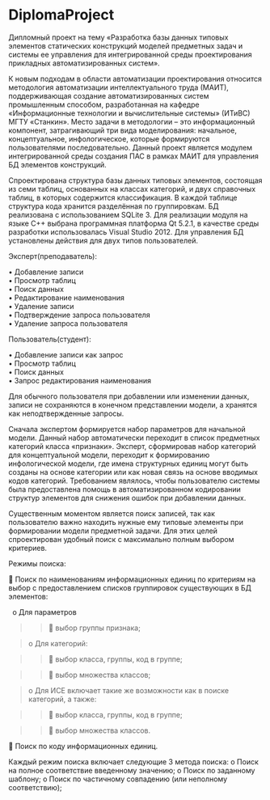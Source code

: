 # DiplomaProject

Дипломный проект на тему «Разработка базы данных типовых элементов статических конструкций моделей предметных задач и системы ее управления для интегрированной среды проектирования прикладных автоматизированных систем».

К новым подходам в области автоматизации проектирования относится методология автоматизации интеллектуального труда (МАИТ), поддерживающая создание автоматизированных систем промышленным способом, разработанная на кафедре «Информационные технологии и вычислительные системы» (ИТиВС) МГТУ «Станкин».  Место задачи в методологии – это информационный компонент, затрагивающий три вида моделирования: начальное, концептуальное, инфологическое, которые формируются пользователями последовательно. 
Данный проект является модулем интегрированной среды создания ПАС в рамках МАИТ для управления БД элементов конструкций. 

Спроектирована структура базы данных типовых элементов, состоящая из семи таблиц, основанных на классах категорий, и двух справочных таблиц, в которых содержится классификация. В каждой таблице структура кода хранится разделённая по группировкам.
БД реализована с использованием SQLite 3.  Для реализации модуля на языке C++ выбрана программная платформа Qt 5.2.1, в качестве среды разработки использовалась Visual Studio 2012.
Для управления БД установлены действия для двух типов пользователей.

<p>Эксперт(преподаватель):</p>
•	Добавление записи <br>
•	Просмотр таблиц<br>
•	Поиск данных<br>
•	Редактирование наименования<br>
•	Удаление записи<br>
•	Подтверждение запроса пользователя<br>
•	Удаление запроса пользователя<br>

<p>Пользователь(студент):</p>
•	Добавление записи как запрос<br>
•	Просмотр таблиц<br>
•	Поиск данных<br>
•	Запрос редактирования наименования

Для обычного пользователя при добавлении или изменении данных, записи не сохраняются в конечном представлении модели, а хранятся как неподтвержденные запросы.

Сначала экспертом формируется набор параметров для начальной модели. Данный набор автоматически переходит в список предметных категорий класса «признаки».  Эксперт, сформировав набор категорий для концептуальной модели, переходит к формированию инфологической модели, где имена структурных единиц могут быть созданы на основе категории или как новая связь на основе вводимых кодов категорий.
Требованием являлось, чтобы пользователю системы была предоставлена помощь в автоматизированном кодировании структур элементов для снижения ошибок при добавлении данных.

Существенным моментом является поиск записей, так как пользователю важно находить нужные ему типовые элементы при формировании модели предметной задачи. Для этих целей спроектирован удобный поиск с максимально полным выбором критериев.
<p>Режимы поиска: </p>
	Поиск по наименованиям информационных единиц по критериям на выбор с предоставлением списков группировок существующих в БД элементов: 
<p>&nbsp; o	Для параметров </p>
<p><blockquote><blockquote> 	выбор группы признака; </blockquote></blockquote></p>
<p><blockquote> o	Для категорий: </blockquote></p>
<p><blockquote><blockquote> 	выбор класса, группы, код в группе; </blockquote></blockquote></p>
<p><blockquote><blockquote> 	выбор множества классов; </blockquote></blockquote></p>
<p><blockquote> o	Для ИСЕ включает такие же возможности как в поиске категорий, а также: </blockquote></p>
<p><blockquote><blockquote> 	выбор класса, группы, код в группе; </blockquote></blockquote></p>
<p><blockquote><blockquote> 	выбор множества классов. </blockquote></blockquote></p>
	Поиск по коду информационных единиц. 

Каждый режим поиска включает следующие 3 метода поиска: 
o	Поиск на полное соответствие введенному значению; 
o	Поиск по заданному шаблону; 
o	Поиск по частичному совпадению (или неполному соответствию); 
  
